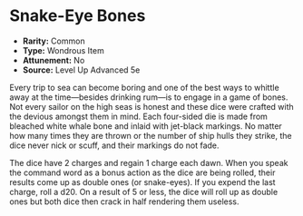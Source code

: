 # Snake-Eye Bones

- **Rarity:** Common
- **Type:** Wondrous Item
- **Attunement:** No
- **Source:** Level Up Advanced 5e

Every trip to sea can become boring and one of the best ways to whittle away at the time—besides drinking rum—is to engage in a game of bones. Not every sailor on the high seas is honest and these dice were crafted with the devious amongst them in mind. Each four-sided die is made from bleached white whale bone and inlaid with jet-black markings. No matter how many times they are thrown or the number of ship hulls they strike, the dice never nick or scuff, and their markings do not fade. 

The dice have 2 charges and regain 1 charge each dawn. When you speak the command word as a bonus action as the dice are being rolled, their results come up as double ones (or snake-eyes). If you expend the last charge, roll a d20\. On a result of 5 or less, the dice will roll up as double ones but both dice then crack in half rendering them useless.
